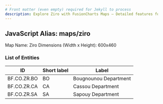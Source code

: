 ```yaml
---
# Front matter (even empty) required for Jekyll to process
description: Explore Ziro with FusionCharts Maps – Detailed features for seamless integration. Try now & enhance your data visualization today! 
---
```


## JavaScript Alias: maps/ziro

Map Name: Ziro
Dimensions (Width x Height): 600x460

### List of Entities

ID | Short label | Label
---|---|---|
BF.CO.ZR.BO|BO|Bougnounou Department
BF.CO.ZR.CA|CA|Cassou Department
BF.CO.ZR.SA|SA|Sapouy Department
